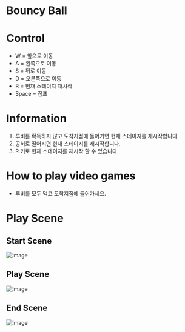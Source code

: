 # Bouncy Ball

# Control
- W = 앞으로 이동
- A = 왼쪽으로 이동
- S = 뒤로 이동
- D = 오른쪽으로 이동
- R = 현재 스테이지 재시작
- Space = 점프

# Information
1. 루비를 확득하지 않고 도착지점에 들어가면 현재 스테이지를 재시작합니다.
2. 공허로 떨어지면 현재 스테이지를 재시작합니다.
3. R 키로 현재 스테이지를 재시작 할 수 있습니다

# How to play video games
- 루비를 모두 먹고 도착지점에 들어가세요.

# Play Scene
  ## Start Scene
  ![image](https://github.com/dbsrjs/Bouncy_BALL/assets/124150775/991793b2-a7d7-4a11-bb0d-9ee058ff4a24)

  ## Play Scene
  ![image](https://github.com/dbsrjs/Bouncy_BALL/assets/124150775/1f468582-84e7-41a8-9c1f-bd6bfddfdd5e)
  
  ## End Scene
  ![image](https://github.com/dbsrjs/Bouncy_BALL/assets/124150775/4f1753d4-7d19-4083-bdcb-648ee6fc9860)

